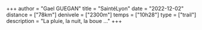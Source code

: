 +++
author = "Gael GUEGAN"
title = "SaintéLyon"
date = "2022-12-02"
distance = ["78km"]
denivele = ["2300m"]
temps = ["10h28"]
type = ["trail"]
description = "La pluie, la nuit, la boue ..."
+++